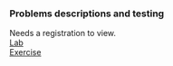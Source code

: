 ### Problems descriptions and testing  

Needs a registration to view.  
[Lab](https://judge.softuni.org/Contests/2752/Arrays-and-Nested-Arrays-Lab)  
[Exercise](https://judge.softuni.org/Contests/2753)
